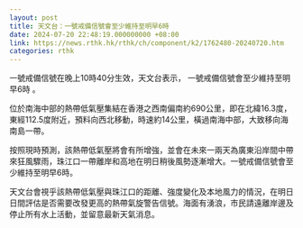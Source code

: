 ```yaml
---
layout: post
title: 天文台：一號戒備信號會至少維持至明早6時
date: 2024-07-20 22:48:19.000000000 +08:00
link: https://news.rthk.hk/rthk/ch/component/k2/1762480-20240720.htm
categories: rthk
---
```


一號戒備信號在晚上10時40分生效，天文台表示， 一號戒備信號會至少維持至明早6時 。

位於南海中部的熱帶低氣壓集結在香港之西南偏南約690公里，即在北緯16.3度，東經112.5度附近，預料向西北移動，時速約14公里，橫過南海中部，大致移向海南島一帶。

按照現時預測，該熱帶低氣壓將會有所增強，並會在未來一兩天為廣東沿岸間中帶來狂風驟雨，珠江口一帶離岸和高地在明日稍後風勢逐漸增大。一號戒備信號會至少維持至明早6時。

天文台會視乎該熱帶低氣壓與珠江口的距離、強度變化及本地風力的情況，在明日日間評估是否需要改發更高的熱帶氣旋警告信號。海面有湧浪，市民請遠離岸邊及停止所有水上活動，並留意最新天氣消息。
